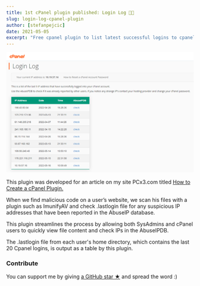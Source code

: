 ```yaml
---
title: 1st cPanel plugin published: Login Log 🎉💚
slug: login-log-cpanel-plugin
author: [stefanpejcic]
date: 2021-05-05
excerpt: "Free cpanel plugin to list latest successful logins to cpanel"
---
```


<img src="https://raw.githubusercontent.com/stefanpejcic/lastlogin-cpanel-plugin/main/assets/img/screenshot.png"></img>

This plugin was developed for an article on my site PCx3.com titled [How to Create a cPanel Plugin.](https://pcx3.com/cp/how-to-create-a-cpanel-plugin/)

When we find malicious code on a user’s website, we scan his files with a plugin such as ImunifyAV and check .lastlogin file for any suspicious IP addresses that have been reported in the AbuseIP database. </br>

This plugin streamlines the process by allowing both SysAdmins and cPanel users to quickly view file content and check IPs in the AbuseIPDB.

The .lastlogin file from each user's home directory, which contains the last 20 Cpanel logins, is output as a table by this plugin. 

### Contribute

You can support me by giving [a GitHub star ★](https://github.com/stefanpejcic/lastlogin-cpanel-plugin/stargazers) and spread the word :)

